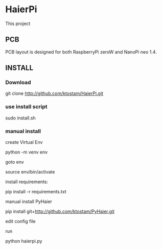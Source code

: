# HaierPi

This project 

## PCB
PCB layout is designed for both RaspberryPi zeroW and NanoPi neo 1.4. 

## INSTALL

### Download
git clone http://github.com/ktostam/HaierPi.git

### use install script
sudo install.sh

### manual install
create Virtual Env

python -m venv env

goto env

source env/bin/activate

install requirements:

pip install -r requirements.txt

manual install PyHaier

pip install git+http://github.com/ktostam/PyHaier.git

edit config file

run

python haierpi.py


